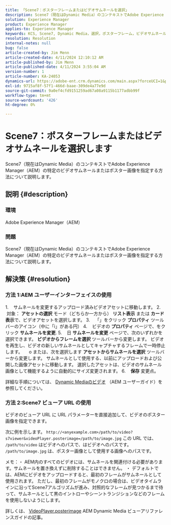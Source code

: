 ```yaml
---
title: 「Scene7：ポスターフレームまたはビデオサムネールを選択」
description: Scene7（現在はDynamic Media）のコンテキストでAdobe Experience Manager（AEM）の特定のビデオサムネールまたはポスター画像を指定する方法について説明します。
solution: Experience Manager
product: Experience Manager
applies-to: Experience Manager
keywords: KCS, Scene7, Dynamic Media，選択，ポスターフレーム，ビデオサムネール，使い方，AEM, Adobe Experience Manager, videoPlayer.posterimage=, VideoPlayer, posterimage
resolution: Resolution
internal-notes: null
bug: false
article-created-by: Jim Menn
article-created-date: 4/11/2024 12:10:12 AM
article-published-by: Jim Menn
article-published-date: 4/11/2024 3:55:04 AM
version-number: 1
article-number: KA-24053
dynamics-url: https://adobe-ent.crm.dynamics.com/main.aspx?forceUCI=1&pagetype=entityrecord&etn=knowledgearticle&id=fe2c2fd9-97f7-ee11-a1fe-6045bd006268
exl-id: 9715af8f-57f1-466d-baae-309de4a77e9d
source-git-commit: 9a0ef4cfd9151259ad67a08a9115b1177adbb99f
workflow-type: tm+mt
source-wordcount: '426'
ht-degree: 0%

---
```


# Scene7：ポスターフレームまたはビデオサムネールを選択します


Scene7（現在はDynamic Media）のコンテキストでAdobe Experience Manager（AEM）の特定のビデオサムネールまたはポスター画像を指定する方法について説明します。

## 説明 {#description}


### 環境

Adobe Experience Manager（AEM）

### 問題

Scene7（現在はDynamic Media）のコンテキストでAdobe Experience Manager（AEM）の特定のビデオサムネールまたはポスター画像を指定する方法について説明します。


## 解決策 {#resolution}


### 方法 1:AEM ユーザーインターフェイスの使用

1.    サムネールを変更するアップロード済みビデオアセットに移動します。
2.    対象： <b>アセットの選択</b> モード（どちらか一方から） <b>リスト表示</b> または <b>カード表示</b>で、ビデオアセットを選択します。
3.    「」をクリック <b>プロパティ</b> ツールバーのアイコン（中に「i」がある円）
4.    ビデオの <b>プロパティ</b> ページで、をクリック <b>サムネールを変更</b>.
5.    日 <b>サムネールを変更</b> ページで、次のいずれかを選択できます。 <b>ビデオからフレームを選択</b> ツールバーから変更します。 ビデオを再生し、ビデオの新しいサムネールとしてキャプチャするフレームで一時停止します。
    o または、次を選択します <b>アセットからサムネールを選択</b> ツールバーから変更します。 サムネールとして使用する、以前にアップロードおよび公開した画像アセットに移動します。 選択したアセットは、ビデオのサムネール画像として機能するように自動的にサイズ変更されます。
6.    <b>保存</b> 変更点。

詳細な手順については、 [Dynamic Mediaのビデオ](https://experienceleague.adobe.com/en/docs/experience-manager-65/content/assets/dynamic/video) （AEM ユーザーガイド）を参照してください。

### 方法 2:Scene7 ビューア URL の使用

ビデオのビューア URL に URL パラメーターを直接追加して、ビデオのポスター画像を指定できます。

次に例を示します。
`http://<anyexample.com>/path/to/video?s7viewer&videoPlayer.posterimage=/path/to/image.jpg`
この URL では、 `/path/to/video` はビデオへのパスで、はビデオへのパスです。 `/path/to/image.jpg` は、ポスター画像として使用する画像へのパスです。

メモ：・ AEM内のすべてのビデオには、サムネールを関連付ける必要があります。サムネールを置き換えずに削除することはできません。
・ デフォルトでは、AEMにビデオをアップロードすると、最初のフレームがサムネールとして使用されます。 ただし、最初のフレームがモノクロの場合は、ビデオタイムラインに沿ってScene7アルゴリズムが進み、対照的なフレームが見つかるまで待って、サムネールとして黒のイントローやシーントランジションなどのフレームを使用しないようにします。

詳しくは、 [VideoPlayer.posterimage](https://experienceleague.adobe.com/en/docs/dynamic-media-developer-resources/library/viewers-aem-assets-dmc/video/command-reference-configuration-attributes-video/r-html5-video-viewer-conf-attrib-videoplayer-posterimage) AEM Dynamic Media ビューアリファレンスガイドの記事。
